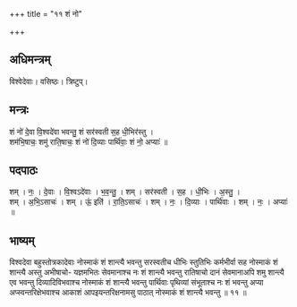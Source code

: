 +++
title = "११ शं नो"

+++
## अधिमन्त्रम्
विश्वेदेवाः। वसिष्ठः। त्रिष्टुप्।

## मन्त्रः
शं नो॑ दे॒वा वि॒श्वदे॑वा भवन्तु॒ शं सर॑स्वती स॒ह धी॒भिर॑स्तु ।  
शम॑भि॒षाचः॒ शमु॑ राति॒षाचः॒ शं नो॑ दि॒व्याः पार्थि॑वाः॒ शं नो॒ अप्याः॑ ॥

## पदपाठः
शम् । नः॒ । दे॒वाः । वि॒श्वऽदे॑वाः । भ॒व॒न्तु॒ । शम् । सर॑स्वती । स॒ह । धी॒भिः । अ॒स्तु॒ ।  
शम् । अ॒भि॒ऽसाचः॑ । शम् । ऊं॒ इति॑ । रा॒ति॒ऽसाचः॑ । शम् । नः॒ । दि॒व्याः । पार्थि॑वाः । शम् । नः॒ । अप्याः॑ ॥

## भाष्यम्
विश्वदेवा बहुस्तोत्रकादेवाः नोस्माकं शं शान्त्यै भवन्तु सरस्वतीच धीभिः स्तुतिभिः कर्मभीर्वा सह नोस्माकं शं शान्त्यै अस्तु अभीषाचो- यज्ञमभितः सेवमानाश्च नः शं शान्त्यै भवन्तु रातिषाचो दानं सेवमानाअपि शमु शान्त्यै एव भवन्तु दिव्यादिविभवाश्च नोस्माकं शं शान्त्यै भवन्तु पार्थिवाः पृथिव्यां संभूताश्च नः शं भवन्तु अप्या अप्स्वन्तरिक्षेभवाश्च आकाशं आपइयन्तरिक्षनामसु पाठात् नोस्माकं शं शान्त्यै भवन्तु ॥ ११ ॥